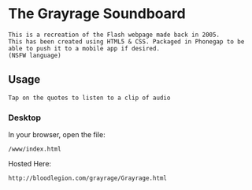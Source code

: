 # The Grayrage Soundboard 
    This is a recreation of the Flash webpage made back in 2005.
    This has been created using HTML5 & CSS. Packaged in Phonegap to be able to push it to a mobile app if desired.
    (NSFW language)
    
## Usage
    Tap on the quotes to listen to a clip of audio

### Desktop

In your browser, open the file:

    /www/index.html

Hosted Here:

    http://bloodlegion.com/grayrage/Grayrage.html
